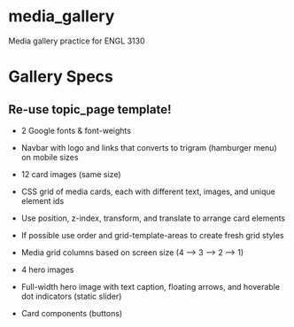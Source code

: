 # media_gallery

 Media gallery practice for ENGL 3130


# Gallery Specs

## __Re-use topic_page template!__

- 2 Google fonts & font-weights

- Navbar with logo and links that converts to trigram (hamburger menu) on mobile sizes

- 12 card images (same size)

- CSS grid of media cards, each with different text, images, and unique element ids

- Use position, z-index, transform, and translate to arrange card elements

- If possible use order and grid-template-areas to create fresh grid styles

- Media grid columns based on screen size (4 --> 3 --> 2 --> 1)

- 4 hero images

- Full-width hero image with text caption, floating arrows, and hoverable dot indicators (static slider)

- Card components (buttons)